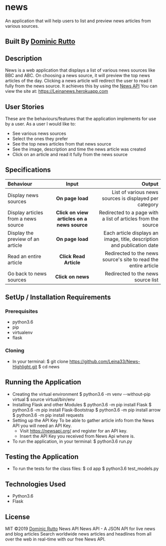 # news
An application that will help users to list and preview news articles from various sources.
## Built By [Dominic Rutto](https://github.com/Leina33/News-Highlight.git/)
## Description
News is a web application that displays a list of various news sources like BBC and ABC. On choosing a news source, it will preview the top news articles of the day. Clicking a news article will redirect the user to read it fully from the news source. It achieves this by using the [News API](https://newsapi.org/)
You can view the site at: https://Leinanews.herokuapp.com
## User Stories
These are the behaviours/features that the application implements for use by a user.
As a user I would like to:
* See various news sources
* Select the ones they prefer
* See the top news articles from that news source
* See the image, description and time the news article was created
* Click on an article and read it fully from the news source
## Specifications
| Behaviour | Input | Output |
| :---------------- | :---------------: | ------------------: |
| Display news sources | **On page load** | List of various news sources is displayed per category |
| Display articles from a news source | **Click on view articles on a news source** | Redirected to a page with a list of articles from the source |
| Display the preview of an article | **On page load** | Each article displays an image, title, description and publication date |
| Read an entire article | **Click Read Article** | Redirected to the news source's site to read the entire article |
| Go back to news sources | **Click on news** | Redirected to the news source list |
## SetUp / Installation Requirements
### Prerequisites
* python3.6
* pip
* virtualenv
* flask
### Cloning
* In your terminal:
    $ git clone https://github.com/Leina33/News-Highlight.git
    $ cd news
## Running the Application
* Creating the virtual environment
    $ python3.6 -m venv --without-pip virtual
    $ source virtual/bin/env
* Installing Flask and other Modules
    $ python3.6 -m pip install Flask
    $ python3.6 -m pip install Flask-Bootstrap
    $ python3.6 -m pip install arrow
    $ python3.6 -m pip install requests
* Setting up the API Key
    To be able to gather article info from the News API you will need an API Key.
    * Visit https://newsapi.org/ and register for an API key.
    * Insert the API Key you received from News Api where <Your-Api-Key> is.
* To run the application, in your terminal:
    $ python3.6 run.py
## Testing the Application
* To run the tests for the class files:
    $ cd app
    $ python3.6 test_models.py
## Technologies Used
* Python3.6
* Flask
## License
MIT &copy;2019 [Dominic Rutto](https://github.com/Leina33/News-Highlight.git)
News API
News API - A JSON API for live news and blog articles
Search worldwide news articles and headlines from all over the web in real-time with our free News API.